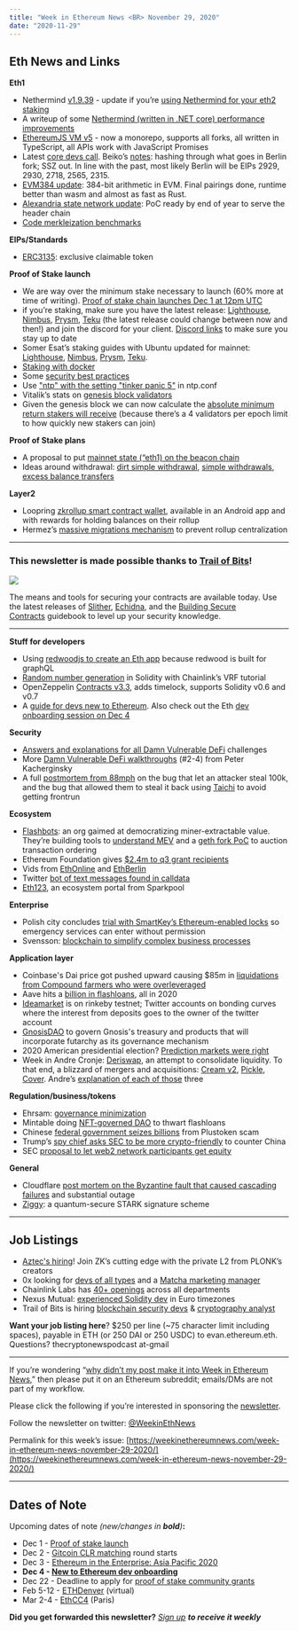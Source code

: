 ```yaml
---
title: "Week in Ethereum News <BR> November 29, 2020"
date: "2020-11-29"
---
```


## **Eth News and Links**

**Eth1**

- Nethermind [v1.9.39](https://github.com/NethermindEth/nethermind/releases/tag/1.9.39) - update if you’re [using Nethermind for your eth2 staking](https://medium.com/nethermind-eth/an-important-announcement-from-the-nethermind-team-c31ce785b7f1)
- A writeup of some [Nethermind (written in .NET core) performance improvements](https://blog.scooletz.com/2020/11/23/improving-Nethermind-performance)
- [EthereumJS VM v5](https://blog.ethereum.org/2020/11/26/ethereumjs-vm-v5-release/) - now a monorepo, supports all forks, all written in TypeScript, all APIs work with JavaScript Promises
- Latest [core devs call](https://youtu.be/UGyqRoLwq1o?t=244). Beiko’s [notes](https://twitter.com/TimBeiko/status/1332324209649885184): hashing through what goes in Berlin fork; SSZ out. In line with the past, most likely Berlin will be EIPs 2929, 2930, 2718, 2565, 2315.
- [EVM384 update](https://notes.ethereum.org/@poemm/evm384-update4): 384-bit arithmetic in EVM. Final pairings done, runtime better than wasm and almost as fast as Rust.
- [Alexandria state network update](https://snakecharmers.ethereum.org/alexandria-dev-update-2/): PoC ready by end of year to serve the header chain
- [Code merkleization benchmarks](https://ethereum-magicians.org/t/eip-2926-chunk-based-code-merkleization/4555/13)

**EIPs/Standards**

- [ERC3135](https://github.com/ethereum/EIPs/pull/3135): exclusive claimable token

**Proof of Stake launch**

- We are way over the minimum stake necessary to launch (60% more at time of writing). [Proof of stake chain launches Dec 1 at 12pm UTC](https://blog.ethereum.org/2020/11/27/eth2-quick-update-no-21/)
- if you’re staking, make sure you have the latest release: [Lighthouse](https://github.com/sigp/lighthouse/releases/tag/v1.0.2), [Nimbus](https://github.com/status-im/nimbus-eth2/releases/tag/v1.0.0), [Prysm](https://github.com/prysmaticlabs/prysm/releases/tag/v1.0.2), [Teku](https://github.com/ConsenSys/teku/releases/tag/20.11.0) (the latest release could change between now and then!) and join the discord for your client. [Discord links](https://blog.ethereum.org/2020/11/27/eth2-quick-update-no-21/) to make sure you stay up to date
- Somer Esat’s staking guides with Ubuntu updated for mainnet: [Lighthouse](https://someresat.medium.com/guide-to-staking-on-ethereum-2-0-ubuntu-lighthouse-41de20513b12?sk=ac7477fd99b6648a5745a3e327f2701c), [Nimbus](https://someresat.medium.com/guide-to-staking-on-ethereum-2-0-ubuntu-nimbus-e86bdee8c550?sk=6d2d96e714d0ec41c702b94bddec5040), [Prysm](https://someresat.medium.com/guide-to-staking-on-ethereum-2-0-ubuntu-prysm-56f681646f74?sk=b61691b713d37802b8345855dc356b02), [Teku](https://someresat.medium.com/guide-to-staking-on-ethereum-2-0-ubuntu-teku-e4247e7c75a1?sk=6d63b55ebe821bd18788c99fa81e437c).
- [Staking with docker](https://github.com/eth2-educators/eth2-docker)
- Some [security best practices](https://www.coincashew.com/coins/overview-eth/guide-or-security-best-practices-for-a-eth2-validator-beaconchain-node)
- Use ["ntp" with the setting "tinker panic 5"](https://twitter.com/dankrad/status/1332427232766255108) in ntp.conf
- Vitalik’s stats on [genesis block validators](https://twitter.com/VitalikButerin/status/1331231955787030528)
- Given the genesis block we can now calculate the [absolute minimum return stakers will receive](https://twitter.com/AlexanderFisher/status/1331242944314085379) (because there’s a 4 validators per epoch limit to how quickly new stakers can join)

**Proof of Stake plans**

- A proposal to put [mainnet state (“eth1) on the beacon chain](https://ethresear.ch/t/executable-beacon-chain/8271)
- Ideas around withdrawal: [dirt simple withdrawal](https://ethresear.ch/t/dirt-simple-withdrawal-contract/8218), [simple withdrawals](https://ethresear.ch/t/simple-eth1-withdrawals-beacon-chain-centric/8256), [excess balance transfers](https://ethresear.ch/t/simple-transfers-of-excess-balance/8263)

**Layer2**

- Loopring [zkrollup smart contract wallet](https://medium.com/loopring-protocol/loopring-wallet-ethereum-unleashed-ac4173f940a5), available in an Android app and with rewards for holding balances on their rollup
- Hermez’s [massive migrations mechanism](https://blog.hermez.io/hermez-massive-migrations-mechanism/) to prevent rollup centralization

* * *

### **This newsletter is made possible thanks to [Trail of Bits](https://www.trailofbits.com/)!**

[![](https://cdn.substack.com/image/fetch/w_1456,c_limit,f_auto,q_auto:good,fl_progressive:steep/https%3A%2F%2Fbucketeer-e05bbc84-baa3-437e-9518-adb32be77984.s3.amazonaws.com%2Fpublic%2Fimages%2F90416e8c-9f60-429a-b5b1-b5beeec0a967_1876x1128.png)](https://cdn.substack.com/image/fetch/f_auto,q_auto:good,fl_progressive:steep/https%3A%2F%2Fbucketeer-e05bbc84-baa3-437e-9518-adb32be77984.s3.amazonaws.com%2Fpublic%2Fimages%2F90416e8c-9f60-429a-b5b1-b5beeec0a967_1876x1128.png)

The means and tools for securing your contracts are available today. Use the latest releases of [Slither](https://github.com/crytic/slither/releases/tag/0.6.14), [Echidna](https://github.com/crytic/echidna/releases/tag/v1.6.0), and the [Building Secure Contracts](https://github.com/crytic/building-secure-contracts) guidebook to level up your security knowledge.

* * *

**Stuff for developers**

- Using [redwoodjs to create an Eth app](https://patrickgallagher.dev/blog/2020/11/18/web3-redwood-intro/using-redwoodjs-to-create-an-ethereum-app) because redwood is built for graphQL
- [Random number generation](https://blog.chain.link/random-number-generation-solidity/) in Solidity with Chainlink’s VRF tutorial
- OpenZeppelin [Contracts v3.3](https://forum.openzeppelin.com/t/openzeppelin-contracts-3-3/4804), adds timelock, supports Solidity v0.6 and v0.7
- A [guide for devs new to Ethereum](https://www.linumlabs.com/articles/a-guide-for-developers-interested-in-learning-blockchain-development). Also check out the Eth [dev onboarding session on Dec 4](https://www.reddit.com/r/ethereum/comments/k086iv/dec_4_ethereum_dev_onboarding_2_feat_linda_xie/)

**Security**

- [Answers and explanations for all Damn Vulnerable DeFi](https://drdr-zz.medium.com/write-ups-and-lessons-learned-from-damn-vulnerable-defi-caa95d2678ec) challenges
- More [Damn Vulnerable DeFi walkthroughs](https://medium.com/@iphelix) (#2-4) from Peter Kacherginsky
- A full [postmortem from 88mph](https://medium.com/88mphapp/the-88mph-wild-ride-e09ec56ed079) on the bug that let an attacker steal 100k, and the bug that allowed them to steal it back using [Taichi](https://taichi.network/) to avoid getting frontrun

**Ecosystem**

- [Flashbots](https://medium.com/flashbots/frontrunning-the-mev-crisis-40629a613752): an org gaimed at democratizing miner-extractable value. They’re building tools to [understand MEV](https://github.com/flashbots/mev-inspect-rs) and a [geth fork PoC](https://github.com/flashbots/mev-geth) to auction transaction ordering
- Ethereum Foundation gives [$2.4m to q3 grant recipients](https://blog.ethereum.org/2020/11/25/esp-q3-updates/)
- Vids from [EthOnline](https://www.youtube.com/playlist?list=PLXzKMXK2aHh5K68HuJR8fKFuGFXCBQg0T) and [EthBerlin](https://twitter.com/_franzihei/status/1331286181259120644)
- Twitter [bot of text messages found in calldata](https://twitter.com/EtherText)
- [Eth123](https://eth123.org/), an ecosystem portal from Sparkpool

**Enterprise**

- Polish city concludes [trial with SmartKey’s Ethereum-enabled locks](https://cointelegraph.com/news/polish-city-becomes-first-to-adopt-ethereum-blockchain-for-emergency-services) so emergency services can enter without permission
- Svensson: [blockchain to simplify complex business processes](https://blog.web3labs.com/how-blockchain-simplifies-complex-business-processes)

**Application layer**

- Coinbase's Dai price got pushed upward causing $85m in [liquidations from Compound farmers who were overleveraged](https://www.comp.xyz/t/dai-liquidation-event/642)
- Aave hits a [billion in flashloans](https://twitter.com/twobitidiot/status/1332399827771068418), all in 2020
- [Ideamarket](https://rinkeby.ideamarket.io/) is on rinkeby testnet; Twitter accounts on bonding curves where the interest from deposits goes to the owner of the twitter account
- [GnosisDAO](https://blog.gnosis.pm/announcing-gnosisdao-a7102fcf9224) to govern Gnosis's treasury and products that will incorporate futarchy as its governance mechanism
- 2020 American presidential election? [Prediction markets were right](https://www.charlesrubenfeld.com/the-prediction-markets-were-right/)
- Week in Andre Cronje: [Deriswap](https://andrecronje.medium.com/deriswap-capital-efficient-swaps-futures-options-and-loans-ea424b24a41c), an attempt to consolidate liquidity. To that end, a blizzard of mergers and acquisitions: [Cream v2](https://medium.com/iearn/yearn-cream-v2-merger-e9fa6c6989b4), [Pickle](https://medium.com/iearn/pickle-yearn-ferment-co-operation-dill-eec43b93d0ea), [Cover](https://medium.com/iearn/yearn-cover-merger-651142828c45). Andre’s [explanation of each of those](https://andrecronje.medium.com/merger-acquisition-partnership-collaboration-nomenclature-in-the-decentralized-space-ca24370d6f27) three

**Regulation/business/tokens**

- Ehrsam: [governance minimization](https://www.fehrsam.xyz/blog/governance-minimization)
- Mintable doing [NFT-governed DAO](https://mintable.medium.com/mint-nft-dao-100-governed-by-nfts-18c99421230) to thwart flashloans
- Chinese [federal government seizes billions](https://www.theblockcrypto.com/post/85873/china-seize-billion-cryptos-from-plustoken-crackdown) from Plustoken scam
- Trump’s [spy chief asks SEC to be more crypto-friendly](https://www.washingtonexaminer.com/news/trump-spy-chief-seeks-sec-scrutiny-of-chinese-dominance-in-cryptocurrency) to counter China
- SEC [proposal to let web2 network participants get equity](https://ca.reuters.com/article/idUSL4N2IA3ON)

**General**

- Cloudflare [post mortem on the Byzantine fault that caused cascading failures](https://blog.cloudflare.com/a-byzantine-failure-in-the-real-world/) and substantial outage
- [Ziggy](https://twitter.com/EliBenSasson/status/1332057808611708951): a quantum-secure STARK signature scheme

* * *

## **Job Listings**

- [Aztec's hiring](https://medium.com/aztec-protocol/were-hiring-5cd7cf5b0667)! Join ZK’s cutting edge with the private L2 from PLONK’s creators
- 0x looking for [devs of all types](https://0x.org/about/jobs) and a [Matcha marketing manager](https://boards.greenhouse.io/0x/jobs/4923909002)
- Chainlink Labs has [40+ openings](https://www.chainlinklabs.com/careers#open-roles) across all departments
- Nexus Mutual: [experienced Solidity dev](https://angel.co/company/nexus-mutual-1/jobs/967538-smart-contract-engineer) in Euro timezones
- Trail of Bits is hiring [blockchain security devs](https://jobs.lever.co/trailofbits/4f459855-3299-462f-9e73-299a840d5baf) & [cryptography analyst](https://jobs.lever.co/trailofbits/56af8506-3205-4c7b-b28d-ba8292bd1a47)

**Want your job listing here**? $250 per line (~75 character limit including spaces), payable in ETH (or 250 DAI or 250 USDC) to evan.ethereum.eth. Questions? thecryptonewspodcast at-gmail

* * *

If you’re wondering “[why didn’t my post make it into Week in Ethereum News](https://www.evanvanness.com/post/179914035841/why-didnt-my-post-make-the-newsletter),” then please put it on an Ethereum subreddit; emails/DMs are not part of my workflow.

Please click the following if you’re interested in sponsoring the [newsletter](https://www.evanvanness.com/post/625741875743227904/evan-is-live-on-balancer).

Follow the newsletter on twitter: [@WeekinEthNews](https://twitter.com/WeekInEthNews)

Permalink for this week’s issue: [https://weekinethereumnews.com/week-in-ethereum-news-november-29-2020/](https://weekinethereumnews.com/week-in-ethereum-news-november-29-2020/)

* * *

## **Dates of Note**

Upcoming dates of note _(_new/changes in **bold**_)_**:**

- Dec 1 - [Proof of stake launch](https://blog.ethereum.org/2020/11/04/eth2-quick-update-no-19/) 
- Dec 2 - [Gitcoin CLR matching](https://gitcoin.co/grants) round starts
- Dec 3 - [Ethereum in the Enterprise: Asia Pacific 2020](https://entethalliance.org/ethereum-in-the-enterprise-asia-pacific-2020/)
- **Dec 4 - [New to Ethereum dev onboarding](https://www.reddit.com/r/ethereum/comments/k086iv/dec_4_ethereum_dev_onboarding_2_feat_linda_xie/)**
- Dec 22 - Deadline to apply for [proof of stake community grants](https://ethereum.org/en/eth2/get-involved/staking-community-grants/)
- Feb 5-12 - [ETHDenver](https://twitter.com/EthereumDenver/status/1328367230707396609) (virtual)
- Mar 2-4 - [EthCC4](https://ethcc.io/) (Paris)

**Did you get forwarded this newsletter?** _[Sign up](https://weekinethereum.substack.com/subscribe#about) **to receive it weekly**_
